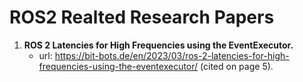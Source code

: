# ROS2 Realted Research Papers

1. **ROS 2 Latencies for High Frequencies using the EventExecutor.**
   * url: https://bit-bots.de/en/2023/03/ros-2-latencies-for-high-frequencies-using-the-eventexecutor/ (cited on page 5).

